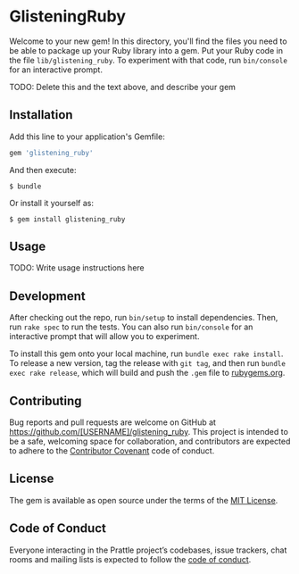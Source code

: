 # GlisteningRuby

Welcome to your new gem! In this directory, you'll find the files you need to be able to package up your Ruby library into a gem. Put your Ruby code in the file `lib/glistening_ruby`. To experiment with that code, run `bin/console` for an interactive prompt.

TODO: Delete this and the text above, and describe your gem

## Installation

Add this line to your application's Gemfile:

```ruby
gem 'glistening_ruby'
```

And then execute:

    $ bundle

Or install it yourself as:

    $ gem install glistening_ruby

## Usage

TODO: Write usage instructions here

## Development

After checking out the repo, run `bin/setup` to install dependencies. Then, run `rake spec` to run the tests. You can also run `bin/console` for an interactive prompt that will allow you to experiment.

To install this gem onto your local machine, run `bundle exec rake install`. To release a new version, tag the release with `git tag`, and then run `bundle exec rake release`, which will build and push the `.gem` file to [rubygems.org](https://rubygems.org).

## Contributing

Bug reports and pull requests are welcome on GitHub at https://github.com/[USERNAME]/glistening_ruby. This project is intended to be a safe, welcoming space for collaboration, and contributors are expected to adhere to the [Contributor Covenant](http://contributor-covenant.org) code of conduct.

## License

The gem is available as open source under the terms of the [MIT License](https://opensource.org/licenses/MIT).

## Code of Conduct

Everyone interacting in the Prattle project’s codebases, issue trackers, chat rooms and mailing lists is expected to follow the [code of conduct](https://github.com/[USERNAME]/glistening_ruby/blob/master/CODE_OF_CONDUCT.md).

